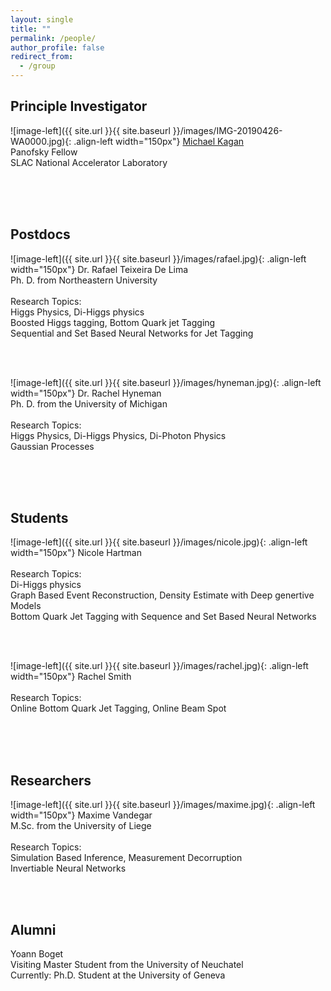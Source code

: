 ```yaml
---
layout: single
title: ""
permalink: /people/
author_profile: false
redirect_from:
  - /group
---
```





## Principle Investigator


![image-left]({{ site.url }}{{ site.baseurl }}/images/IMG-20190426-WA0000.jpg){: .align-left width="150px"} [Michael Kagan](/kagan/)  <br /> Panofsky Fellow  <br /> SLAC National Accelerator Laboratory  


<br />
<br />
<br />


## Postdocs

![image-left]({{ site.url }}{{ site.baseurl }}/images/rafael.jpg){: .align-left width="150px"} Dr. Rafael Teixeira De Lima  <br /> Ph. D.  from Northeastern University <br /> <br /> Research Topics: <br /> Higgs Physics, Di-Higgs physics <br /> Boosted Higgs tagging, Bottom Quark jet Tagging <br /> Sequential and Set Based Neural Networks for Jet Tagging  

<br />
<br />

![image-left]({{ site.url }}{{ site.baseurl }}/images/hyneman.jpg){: .align-left width="150px"} Dr. Rachel Hyneman  <br /> Ph. D.  from the University of Michigan <br /> <br /> Research Topics: <br /> Higgs Physics, Di-Higgs Physics, Di-Photon Physics  <br /> Gaussian Processes  

<br />
<br />
<br />


## Students

![image-left]({{ site.url }}{{ site.baseurl }}/images/nicole.jpg){: .align-left width="150px"} Nicole Hartman  <br /> <br /> Research Topics: <br /> Di-Higgs physics <br /> Graph Based Event Reconstruction, Density Estimate with Deep genertive Models <br /> Bottom Quark Jet Tagging with Sequence and Set Based Neural Networks  

<br />
<br />

![image-left]({{ site.url }}{{ site.baseurl }}/images/rachel.jpg){: .align-left width="150px"} Rachel Smith  <br /> <br /> Research Topics: <br /> Online  Bottom Quark Jet Tagging, Online Beam Spot  

<br />
<br />
<br />

## Researchers

![image-left]({{ site.url }}{{ site.baseurl }}/images/maxime.jpg){: .align-left width="150px"} Maxime Vandegar  <br /> M.Sc. from the University of Liege<br /> <br /> Research Topics: <br />  Simulation Based Inference, Measurement Decorruption <br /> Invertiable Neural Networks

<br />
<br />


## Alumni

Yoann Boget <br />
Visiting Master Student from the University of Neuchatel <br />
Currently: Ph.D. Student at the University of Geneva <br />

